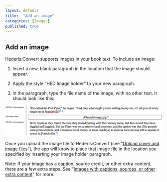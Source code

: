 ```yaml
---
layout: default
title:  "Add an image"
categories: [Images]
published: true
---
```


<section data-type="chapter" class="hsecchapter" data-hederis-type="hsecchapter" id="pFpbAGMOM"><h1 data-hederis-type="hblkchaptitle" class="hblkchaptitle" id="p3Flz74FB">Add an image</h1>
    <p class="hblkp" data-hederis-type="hblkp" id="p16qWbyZp">Hederis:Convert supports images in your book text. To include an image:</p>
    <ol class="hwprnum-liststart" data-hederis-type="hwprnum-liststart" id="pfiMxwzxt"><li class="hblkoli" data-hederis-type="hblkoli" id="liJAcltGtd"><p class="hblkoli" data-hederis-type="hblkoli" id="pGTMJO33J">Insert a new, blank paragraph in the location that the image should appear.</p></li>
    <li class="hblkoli" data-hederis-type="hblkoli" id="liq1yY2Ms0"><p class="hblkoli" data-hederis-type="hblkoli" id="peEnj0IFu">Apply the style &#8220;HED Image holder&#8221; to your new paragraph.</p></li>
    <li class="hblkoli" data-hederis-type="hblkoli" id="livXVxBOmB"><p class="hblkoli" data-hederis-type="hblkoli" id="pHJGdyb2a">In the paragraph, type the file name of the image, with no other text. It should look like this:</p></li>
    </ol>
    <img data-hederis-type="hblkimg" class="hblkimg" id="p8cGOd3SW" src="/images/image-1.png"/>
    <p class="hblkp" data-hederis-type="hblkp" id="pgCYRv47n">Once you upload the image file to Hederis:Convert (see &#8220;<a href="{% post_url 2019-03-04-06-Uploadacoverfile %}" id="pzMxi4q06"><span class="Hyperlink" id="psipllY6Y">Upload cover and image files</span></a>&#8221;), the app will know to place that image file in the location you specified by inserting your image holder paragraph.</p>
    <p class="hblkp" data-hederis-type="hblkp" id="pm0ixFKKD">Note: If your image has a caption, source credit, or other extra content, there are a few extra steps. See &#8220;<a href="{% post_url 2019-03-04-05-Imageswithcaptionssourcesorotherextracontent %}" id="p6200gr8h"><span class="Hyperlink" id="pgiRUNVRp">Images with captions, sources, or other extra content</span></a>&#8221; for more.</p>
    </section>
    